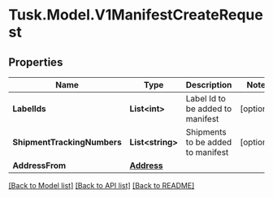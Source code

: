 # Tusk.Model.V1ManifestCreateRequest

## Properties

Name | Type | Description | Notes
------------ | ------------- | ------------- | -------------
**LabelIds** | **List&lt;int&gt;** | Label Id to be added to manifest | [optional] 
**ShipmentTrackingNumbers** | **List&lt;string&gt;** | Shipments to be added to manifest | [optional] 
**AddressFrom** | [**Address**](Address.md) |  | 

[[Back to Model list]](../README.md#documentation-for-models) [[Back to API list]](../README.md#documentation-for-api-endpoints) [[Back to README]](../README.md)

